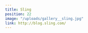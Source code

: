 ```yaml
---
title: Sling
position: 22
image: "/uploads/gallery__sling.jpg"
link: http://blog.sling.com/
---
```


